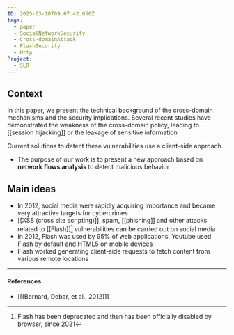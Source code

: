 ```yaml
---
ID: 2025-03-18T09:07:42.050Z
tags:
  - paper
  - SocialNetworkSecurity
  - Cross-domainAttack
  - FlashSecurity
  - Http
Project:
  - SLR
---
```

## Context

In this paper, we present the technical background of the cross-domain mechanisms and the security implications. Several recent studies have demonstrated the weakness of the cross-domain policy, leading to [[session hijacking]] or the leakage of sensitive information

Current solutions to detect these vulnerabilities use a client-side approach.
- The purpose of our work is to present a new approach based on **network flows analysis** to detect malicious behavior

## Main ideas

- In 2012, social media were rapidly acquiring importance and became very attractive targets for cybercrimes
- [[XSS (cross site scripting)]], spam, [[phishing]] and other attacks related to [[Flash]][^1] vulnerabilities can be carried out on social media
- In 2012, Flash was used by 95% of web applications. Youtube used Flash by default and HTML5 on mobile devices
- Flash worked generating client-side requests to fetch content from various remote locations



---
#### References
- [[(Bernard, Debar, et al., 2012)]]

[^1]: Flash has been deprecated and then has been officially disabled by browser, since 2021
